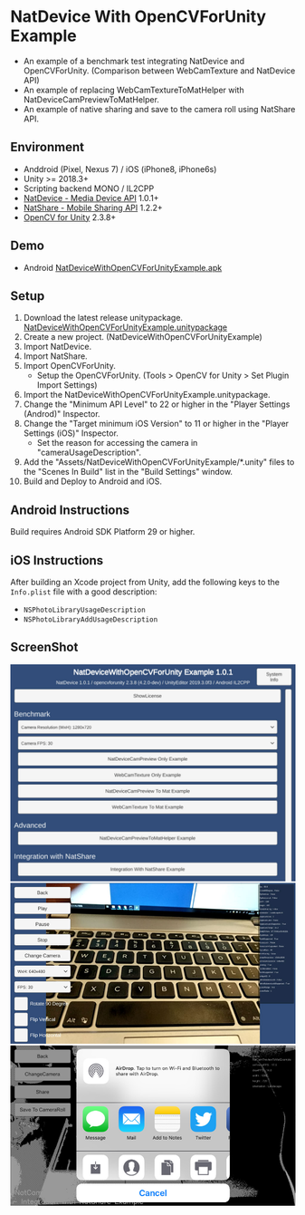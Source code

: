 # NatDevice With OpenCVForUnity Example
- An example of a benchmark test integrating NatDevice and OpenCVForUnity. (Comparison between WebCamTexture and NatDevice API)  
- An example of replacing WebCamTextureToMatHelper with NatDeviceCamPreviewToMatHelper.
- An example of native sharing and save to the camera roll using NatShare API.


## Environment
- Anddroid (Pixel, Nexus 7) / iOS (iPhone8, iPhone6s)
- Unity >= 2018.3+
- Scripting backend MONO / IL2CPP
- [NatDevice - Media Device API](https://assetstore.unity.com/packages/tools/integration/natdevice-media-device-api-162053?aid=1011l4ehR) 1.0.1+
- [NatShare - Mobile Sharing API](https://assetstore.unity.com/packages/tools/integration/natshare-mobile-sharing-api-117705?aid=1011l4ehR) 1.2.2+
- [OpenCV for Unity](https://assetstore.unity.com/packages/tools/integration/opencv-for-unity-21088?aid=1011l4ehR) 2.3.8+


## Demo
- Android [NatDeviceWithOpenCVForUnityExample.apk](https://github.com/EnoxSoftware/NatDeviceWithOpenCVForUnityExample/releases)


## Setup
1. Download the latest release unitypackage. [NatDeviceWithOpenCVForUnityExample.unitypackage](https://github.com/EnoxSoftware/NatDeviceWithOpenCVForUnityExample/releases)
1. Create a new project. (NatDeviceWithOpenCVForUnityExample)
1. Import NatDevice.
1. Import NatShare.
1. Import OpenCVForUnity.
    * Setup the OpenCVForUnity. (Tools > OpenCV for Unity > Set Plugin Import Settings)
1. Import the NatDeviceWithOpenCVForUnityExample.unitypackage.
1. Change the "Minimum API Level" to 22 or higher in the "Player Settings (Androd)" Inspector.
1. Change the "Target minimum iOS Version" to 11 or higher in the "Player Settings (iOS)" Inspector.
    * Set the reason for accessing the camera in "cameraUsageDescription".
1. Add the "Assets/NatDeviceWithOpenCVForUnityExample/*.unity" files to the "Scenes In Build" list in the "Build Settings" window.
1. Build and Deploy to Android and iOS.


## Android Instructions
Build requires Android SDK Platform 29 or higher.


## iOS Instructions
After building an Xcode project from Unity, add the following keys to the `Info.plist` file with a good description:
- `NSPhotoLibraryUsageDescription`
- `NSPhotoLibraryAddUsageDescription`


## ScreenShot
![screenshot01.jpg](screenshot01.jpg) 
![screenshot02.jpg](screenshot02.jpg) 
![screenshot03.jpg](screenshot03.jpg) 
